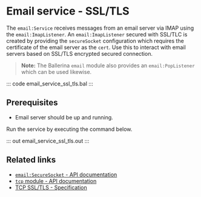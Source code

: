 # Email service - SSL/TLS 

The `email:Service` receives messages from an email server via IMAP using the `email:ImapListener`. An `email:ImapListener` secured with SSL/TLC is created by providing the `secureSocket` configuration which requires the certificate of the email server as the `cert`. Use this to interact with email servers based on SSL/TLS encrypted secured connection.  

>**Note:** The Ballerina `email` module also provides an `email:PopListener` which can be used likewise.

::: code email_service_ssl_tls.bal :::

## Prerequisites
- Email server should be up and running.

Run the service by executing the command below.

::: out email_service_ssl_tls.out :::

## Related links
- [`email:SecureSocket` - API documentation](https://lib.ballerina.io/ballerina/email/latest/records/SecureSocket)
- [`tcp` module - API documentation](https://lib.ballerina.io/ballerina/tcp/latest)
- [TCP SSL/TLS - Specification](/spec/tcp/#511-configuring-tls-in-server-side)
